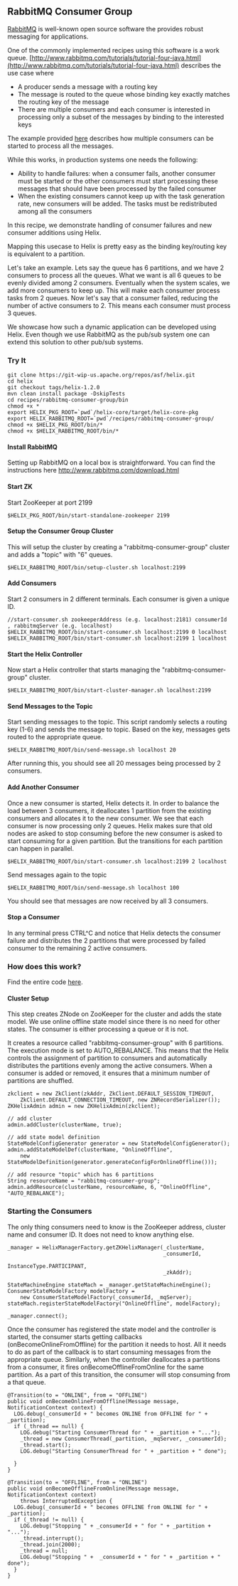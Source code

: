 <!---
Licensed to the Apache Software Foundation (ASF) under one
or more contributor license agreements.  See the NOTICE file
distributed with this work for additional information
regarding copyright ownership.  The ASF licenses this file
to you under the Apache License, Version 2.0 (the
"License"); you may not use this file except in compliance
with the License.  You may obtain a copy of the License at

  http://www.apache.org/licenses/LICENSE-2.0

Unless required by applicable law or agreed to in writing,
software distributed under the License is distributed on an
"AS IS" BASIS, WITHOUT WARRANTIES OR CONDITIONS OF ANY
KIND, either express or implied.  See the License for the
specific language governing permissions and limitations
under the License.
-->


RabbitMQ Consumer Group
-----------------------

[RabbitMQ](http://www.rabbitmq.com/) is well-known open source software the provides robust messaging for applications.

One of the commonly implemented recipes using this software is a work queue.  [http://www.rabbitmq.com/tutorials/tutorial-four-java.html](http://www.rabbitmq.com/tutorials/tutorial-four-java.html) describes the use case where

* A producer sends a message with a routing key
* The message is routed to the queue whose binding key exactly matches the routing key of the message
* There are multiple consumers and each consumer is interested in processing only a subset of the messages by binding to the interested keys

The example provided [here](http://www.rabbitmq.com/tutorials/tutorial-four-java.html) describes how multiple consumers can be started to process all the messages.

While this works, in production systems one needs the following:

* Ability to handle failures: when a consumer fails, another consumer must be started or the other consumers must start processing these messages that should have been processed by the failed consumer
* When the existing consumers cannot keep up with the task generation rate, new consumers will be added. The tasks must be redistributed among all the consumers

In this recipe, we demonstrate handling of consumer failures and new consumer additions using Helix.

Mapping this usecase to Helix is pretty easy as the binding key/routing key is equivalent to a partition.

Let's take an example. Lets say the queue has 6 partitions, and we have 2 consumers to process all the queues.
What we want is all 6 queues to be evenly divided among 2 consumers.
Eventually when the system scales, we add more consumers to keep up. This will make each consumer process tasks from 2 queues.
Now let's say that a consumer failed, reducing the number of active consumers to 2. This means each consumer must process 3 queues.

We showcase how such a dynamic application can be developed using Helix. Even though we use RabbitMQ as the pub/sub system one can extend this solution to other pub/sub systems.

### Try It

```
git clone https://git-wip-us.apache.org/repos/asf/helix.git
cd helix
git checkout tags/helix-1.2.0
mvn clean install package -DskipTests
cd recipes/rabbitmq-consumer-group/bin
chmod +x *
export HELIX_PKG_ROOT=`pwd`/helix-core/target/helix-core-pkg
export HELIX_RABBITMQ_ROOT=`pwd`/recipes/rabbitmq-consumer-group/
chmod +x $HELIX_PKG_ROOT/bin/*
chmod +x $HELIX_RABBITMQ_ROOT/bin/*
```

#### Install RabbitMQ

Setting up RabbitMQ on a local box is straightforward. You can find the instructions here
http://www.rabbitmq.com/download.html

#### Start ZK

Start ZooKeeper at port 2199

```
$HELIX_PKG_ROOT/bin/start-standalone-zookeeper 2199
```

#### Setup the Consumer Group Cluster

This will setup the cluster by creating a "rabbitmq-consumer-group" cluster and adds a "topic" with "6" queues.

```
$HELIX_RABBITMQ_ROOT/bin/setup-cluster.sh localhost:2199
```

#### Add Consumers

Start 2 consumers in 2 different terminals. Each consumer is given a unique ID.

```
//start-consumer.sh zookeeperAddress (e.g. localhost:2181) consumerId , rabbitmqServer (e.g. localhost)
$HELIX_RABBITMQ_ROOT/bin/start-consumer.sh localhost:2199 0 localhost
$HELIX_RABBITMQ_ROOT/bin/start-consumer.sh localhost:2199 1 localhost

```

#### Start the Helix Controller

Now start a Helix controller that starts managing the "rabbitmq-consumer-group" cluster.

```
$HELIX_RABBITMQ_ROOT/bin/start-cluster-manager.sh localhost:2199
```

#### Send Messages to the Topic

Start sending messages to the topic. This script randomly selects a routing key (1-6) and sends the message to topic.
Based on the key, messages gets routed to the appropriate queue.

```
$HELIX_RABBITMQ_ROOT/bin/send-message.sh localhost 20
```

After running this, you should see all 20 messages being processed by 2 consumers.

#### Add Another Consumer

Once a new consumer is started, Helix detects it. In order to balance the load between 3 consumers, it deallocates 1 partition from the existing consumers and allocates it to the new consumer. We see that
each consumer is now processing only 2 queues.
Helix makes sure that old nodes are asked to stop consuming before the new consumer is asked to start consuming for a given partition. But the transitions for each partition can happen in parallel.

```
$HELIX_RABBITMQ_ROOT/bin/start-consumer.sh localhost:2199 2 localhost
```

Send messages again to the topic

```
$HELIX_RABBITMQ_ROOT/bin/send-message.sh localhost 100
```

You should see that messages are now received by all 3 consumers.

#### Stop a Consumer

In any terminal press CTRL^C and notice that Helix detects the consumer failure and distributes the 2 partitions that were processed by failed consumer to the remaining 2 active consumers.


### How does this work?

Find the entire code [here](https://git-wip-us.apache.org/repos/asf?p=helix.git;a=tree;f=recipes/rabbitmq-consumer-group/src/main/java/org/apache/helix/recipes/rabbitmq).

#### Cluster Setup

This step creates ZNode on ZooKeeper for the cluster and adds the state model. We use online offline state model since there is no need for other states. The consumer is either processing a queue or it is not.

It creates a resource called "rabbitmq-consumer-group" with 6 partitions. The execution mode is set to AUTO_REBALANCE. This means that the Helix controls the assignment of partition to consumers and automatically distributes the partitions evenly among the active consumers. When a consumer is added or removed, it ensures that a minimum number of partitions are shuffled.

```
zkclient = new ZkClient(zkAddr, ZkClient.DEFAULT_SESSION_TIMEOUT,
    ZkClient.DEFAULT_CONNECTION_TIMEOUT, new ZNRecordSerializer());
ZKHelixAdmin admin = new ZKHelixAdmin(zkclient);

// add cluster
admin.addCluster(clusterName, true);

// add state model definition
StateModelConfigGenerator generator = new StateModelConfigGenerator();
admin.addStateModelDef(clusterName, "OnlineOffline",
    new StateModelDefinition(generator.generateConfigForOnlineOffline()));

// add resource "topic" which has 6 partitions
String resourceName = "rabbitmq-consumer-group";
admin.addResource(clusterName, resourceName, 6, "OnlineOffline", "AUTO_REBALANCE");
```

### Starting the Consumers

The only thing consumers need to know is the ZooKeeper address, cluster name and consumer ID. It does not need to know anything else.

```
_manager = HelixManagerFactory.getZKHelixManager(_clusterName,
                                                 _consumerId,
                                                 InstanceType.PARTICIPANT,
                                                 _zkAddr);

StateMachineEngine stateMach = _manager.getStateMachineEngine();
ConsumerStateModelFactory modelFactory =
    new ConsumerStateModelFactory(_consumerId, _mqServer);
stateMach.registerStateModelFactory("OnlineOffline", modelFactory);

_manager.connect();
```

Once the consumer has registered the state model and the controller is started, the consumer starts getting callbacks (onBecomeOnlineFromOffline) for the partition it needs to host. All it needs to do as part of the callback is to start consuming messages from the appropriate queue. Similarly, when the controller deallocates a partitions from a consumer, it fires onBecomeOfflineFromOnline for the same partition.
As a part of this transition, the consumer will stop consuming from a that queue.

```
@Transition(to = "ONLINE", from = "OFFLINE")
public void onBecomeOnlineFromOffline(Message message, NotificationContext context) {
  LOG.debug(_consumerId + " becomes ONLINE from OFFLINE for " + _partition);
  if (_thread == null) {
    LOG.debug("Starting ConsumerThread for " + _partition + "...");
    _thread = new ConsumerThread(_partition, _mqServer, _consumerId);
    _thread.start();
    LOG.debug("Starting ConsumerThread for " + _partition + " done");

  }
}

@Transition(to = "OFFLINE", from = "ONLINE")
public void onBecomeOfflineFromOnline(Message message, NotificationContext context)
    throws InterruptedException {
  LOG.debug(_consumerId + " becomes OFFLINE from ONLINE for " + _partition);
  if (_thread != null) {
    LOG.debug("Stopping " + _consumerId + " for " + _partition + "...");
    _thread.interrupt();
    _thread.join(2000);
    _thread = null;
    LOG.debug("Stopping " +  _consumerId + " for " + _partition + " done");
  }
}
```

